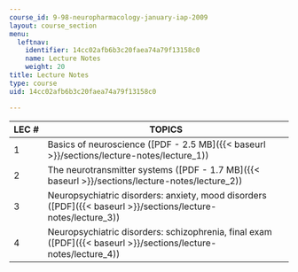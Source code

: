 ```yaml
---
course_id: 9-98-neuropharmacology-january-iap-2009
layout: course_section
menu:
  leftnav:
    identifier: 14cc02afb6b3c20faea74a79f13158c0
    name: Lecture Notes
    weight: 20
title: Lecture Notes
type: course
uid: 14cc02afb6b3c20faea74a79f13158c0

---
```


| LEC # | TOPICS |
| --- | --- |
| 1 | Basics of neuroscience ([PDF - 2.5 MB]({{< baseurl >}}/sections/lecture-notes/lecture_1)) |
| 2 | The neurotransmitter systems ([PDF - 1.7 MB]({{< baseurl >}}/sections/lecture-notes/lecture_2)) |
| 3 | Neuropsychiatric disorders: anxiety, mood disorders ([PDF]({{< baseurl >}}/sections/lecture-notes/lecture_3)) |
| 4 | Neuropsychiatric disorders: schizophrenia, final exam ([PDF]({{< baseurl >}}/sections/lecture-notes/lecture_4))